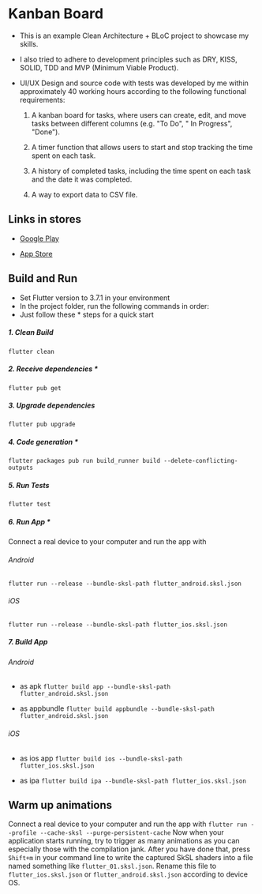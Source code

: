 # Kanban Board

* This is an example Сlean Architecture + BLoC project to showcase my skills.
* I also tried to adhere to development principles such as DRY, KISS, SOLID, TDD and MVP (Minimum Viable Product).
* UI/UX Design and source code with tests was developed by me within approximately 40 working hours according to the
  following functional requirements:

    1. A kanban board for tasks, where users can create, edit, and move tasks between different columns (e.g. "To Do", "
       In Progress", "Done").

    2. A timer function that allows users to start and stop tracking the time spent on each task.

    3. A history of completed tasks, including the time spent on each task and the date it was completed.

    4. A way to export data to CSV file.

## Links in stores

* [Google Play](https://play.google.com/store/apps/details?id=app.diesel.kanban_board)

* [App Store](https://apps.apple.com/us/app/simple-kanban-board/id1670749530)

## Build and Run

* Set Flutter version to 3.7.1 in your environment
* In the project folder, run the following commands in order:
* Just follow these * steps for a quick start

##### 1. Clean Build

```flutter clean```

##### 2. Receive dependencies *

```flutter pub get```

##### 3. Upgrade dependencies

```flutter pub upgrade```

##### 4. Code generation *

```flutter packages pub run build_runner build --delete-conflicting-outputs```

##### 5. Run Tests

```flutter test```

##### 6. Run App *

Connect a real device to your computer and run the app with

###### Android

```flutter run --release --bundle-sksl-path flutter_android.sksl.json```

###### iOS

```flutter run --release --bundle-sksl-path flutter_ios.sksl.json```

##### 7. Build App

###### Android

* as apk ```flutter build app --bundle-sksl-path flutter_android.sksl.json```

* as appbundle ```flutter build appbundle --bundle-sksl-path flutter_android.sksl.json```

###### iOS

* as ios app ```flutter build ios --bundle-sksl-path flutter_ios.sksl.json```

* as ipa ```flutter build ipa --bundle-sksl-path flutter_ios.sksl.json```

## Warm up animations

Connect a real device to your computer and run the app with
```flutter run --profile --cache-sksl --purge-persistent-cache```
Now when your application starts running, try to trigger as many animations as you can especially those with the
compilation jank. After you have done that, press ```Shift+m``` in your command line to write the captured SkSL shaders
into a file named something like ```flutter_01.sksl.json```. Rename this file to ```flutter_ios.sksl.json```
or ```flutter_android.sksl.json``` according to device OS.


